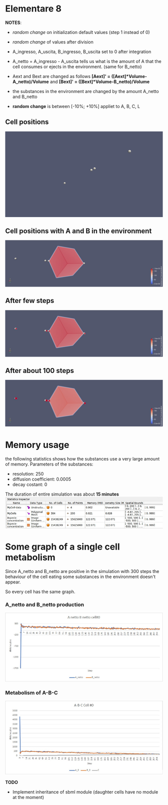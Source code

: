 # Elementare 8

__NOTES__: 

* _random change_ on initialization default values (step 1 instead of 0)
* _random change_ of values after division
* A_ingresso, A_uscita, B_ingresso, B_uscita set to 0 after integration
* A_netto = A_ingresso - A_uscita tells us what is the amount of A that the cell consumes or ejects in the environment. (same for B_netto)
* Aext and Bext are changed as follows __[Aext]' = ([Aext]*Volume-A_netto)/Volume__ and __[Bext]' = ([Bext]*Volume-B_netto)/Volume__
* the substances in the environment are changed by the amount A_netto and B_netto

* __random change__ is between [-10%; +10%] appliet to A, B, C, L

## Cell positions
![cell_position](datas/positions.png)

## Cell positions with A and B in the environment
![environment](datas/cell_and_substances.jpeg)



## After few steps
![some_step](datas/few_steps.jpeg)

## After about 100 steps
![more_step](datas/more_steps.jpeg)


# Memory usage
the following statistics shows how the substances use a very large amount of memory.
Parameters of the substances: 
* resolution: 250
* diffusion coefficient: 0.0005
* decay costant: 0

The duration of entire simulation was about __15 minutes__ 
![statistics](datas/statistics.jpg)

# Some graph of a single cell metabolism

Since A_netto and B_netto are positive in the simulation with 300 steps the behaviour of the cell eating some substances in the environment doesn't appear.

So every cell has the same graph.

### A_netto and B_netto production 
![netto](datas/el_8_netto.jpg)

### Metabolism of A-B-C
![a_b_c](datas/el_8_abc.jpg)


__TODO__  
* Implement inheritance of sbml module (daughter cells have no module at the moment)

